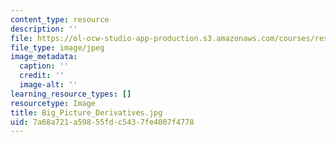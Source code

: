 ```yaml
---
content_type: resource
description: ''
file: https://ol-ocw-studio-app-production.s3.amazonaws.com/courses/res-18-005-highlights-of-calculus-spring-2010/7a68a721a59855fdc5437fe4007f4778_Big_Picture_Derivatives.jpg
file_type: image/jpeg
image_metadata:
  caption: ''
  credit: ''
  image-alt: ''
learning_resource_types: []
resourcetype: Image
title: Big_Picture_Derivatives.jpg
uid: 7a68a721-a598-55fd-c543-7fe4007f4778
---
```

